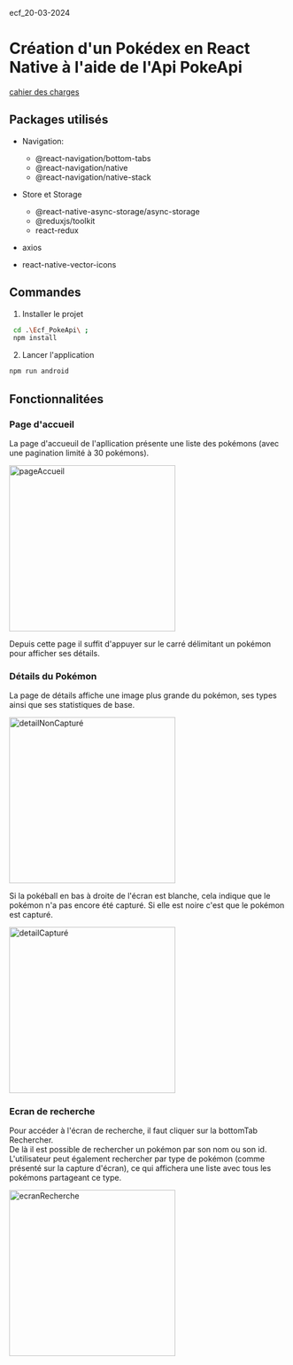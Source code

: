  ecf_20-03-2024
# Création d'un Pokédex en React Native à l'aide de l'Api PokeApi

[cahier des charges](https://github.com/Florian00000/ecf_20-03-2024/blob/main/sujet-ecf-20-03-24.pdf)

## Packages utilisés

- Navigation:
    - @react-navigation/bottom-tabs
    - @react-navigation/native
    - @react-navigation/native-stack

- Store et Storage
    - @react-native-async-storage/async-storage
    - @reduxjs/toolkit
    - react-redux

- axios

- react-native-vector-icons

## Commandes

1. Installer le projet 
```bash
 cd .\Ecf_PokeApi\ ;
 npm install
```

2. Lancer l'application
```bash
npm run android
```

## Fonctionnalitées

### Page d'accueil
La page d'accueuil de l'apllication présente une liste des pokémons (avec une pagination limité à 30 pokémons).

<img src='https://raw.githubusercontent.com/Florian00000/ecf_20-03-2024/main/screenshots/Screenshot_1711034394.png' alt="pageAccueil" width="300"/>

Depuis cette page il suffit d'appuyer sur le carré délimitant un pokémon pour afficher ses détails.

### Détails du Pokémon

La page de détails affiche une image plus grande du pokémon, ses types ainsi que ses statistiques de base.

<img src='https://raw.githubusercontent.com/Florian00000/ecf_20-03-2024/main/screenshots/Screenshot_1711034467.png' alt="detailNonCapturé" width="300"/>

Si la pokéball en bas à droite de l'écran est blanche, cela indique que le pokémon n'a pas encore été capturé. Si elle est noire c'est que le pokémon est capturé.

<img src='https://raw.githubusercontent.com/Florian00000/ecf_20-03-2024/main/screenshots/Screenshot_1711034471.png' alt="detailCapturé" width="300"/>

### Ecran de recherche

Pour accéder à l'écran de recherche, il faut cliquer sur la bottomTab Rechercher.  
De là il est possible de rechercher un pokémon par son nom ou son id. L'utilisateur peut également rechercher par type de pokémon (comme présenté sur la capture d'écran), ce qui affichera une liste avec tous les pokémons partageant ce type.

<img src='https://raw.githubusercontent.com/Florian00000/ecf_20-03-2024/main/screenshots/Screenshot_1711034444.png' alt="ecranRecherche" width="300"/>